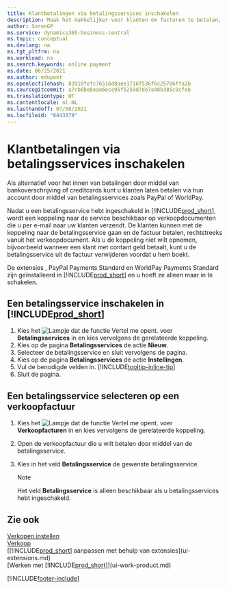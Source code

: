 ```yaml
---
title: Klantbetalingen via betalingsservices inschakelen
description: Maak het makkelijker voor klanten om facturen te betalen, door klantbetalingen via betalingsservices in te schakelen.
author: SorenGP
ms.service: dynamics365-business-central
ms.topic: conceptual
ms.devlang: na
ms.tgt_pltfrm: na
ms.workload: na
ms.search.keywords: online payment
ms.date: 06/25/2021
ms.author: edupont
ms.openlocfilehash: 83910fefc76516d8aee1716f536f6c25786ffa2b
ms.sourcegitcommit: a7cb0be8eae6ece95f5259d7de7a48b385c9cfeb
ms.translationtype: HT
ms.contentlocale: nl-NL
ms.lasthandoff: 07/08/2021
ms.locfileid: "6443379"
---
```

# <a name="enable-customer-payments-through-payment-services"></a>Klantbetalingen via betalingsservices inschakelen
Als alternatief voor het innen van betalingen door middel van bankoverschrijving of creditcards kunt u klanten laten betalen via hun account door middel van betalingsservices zoals PayPal of WorldPay.  

Nadat u een betalingsservice hebt ingeschakeld in [!INCLUDE[prod_short](includes/prod_short.md)], wordt een koppeling naar de service beschikbaar op verkoopdocumenten die u per e-mail naar uw klanten verzendt. De klanten kunnen met de koppeling naar de betalingsservice gaan en de factuur betalen, rechtstreeks vanuit het verkoopdocument. Als u de koppeling niet wilt opnemen, bijvoorbeeld wanneer een klant met contant geld betaalt, kunt u de betalingsservice uit de factuur verwijderen voordat u hem boekt.  

De extensies , PayPal Payments Standard en WorldPay Payments Standard zijn geïnstalleerd in [!INCLUDE[prod_short](includes/prod_short.md)] en u hoeft ze alleen maar in te schakelen.  

## <a name="to-enable-a-payment-service-in-prod_short"></a>Een betalingsservice inschakelen in [!INCLUDE[prod_short](includes/prod_short.md)]
1. Kies het ![Lampje dat de functie Vertel me opent.](media/ui-search/search_small.png "Vertel me wat u wilt doen") voer **Betalingsservices** in en kies vervolgens de gerelateerde koppeling.  
2. Kies op de pagina **Betalingsservices** de actie **Nieuw**.  
3. Selecteer de betalingsservice en sluit vervolgens de pagina.  
4. Kies op de pagina **Betalingsservices** de actie **Instellingen**.  
5. Vul de benodigde velden in. [!INCLUDE[tooltip-inline-tip](includes/tooltip-inline-tip_md.md)]  
6. Sluit de pagina.  

## <a name="to-select-a-payment-service-on-a-sales-invoice"></a>Een betalingsservice selecteren op een verkoopfactuur
1. Kies het ![Lampje dat de functie Vertel me opent.](media/ui-search/search_small.png "Vertel me wat u wilt doen") voer **Verkoopfacturen** in en kies vervolgens de gerelateerde koppeling.  
2. Open de verkoopfactuur die u wilt betalen door middel van de betalingsservice.  
3. Kies in het veld **Betalingsservice** de gewenste betalingsservice.  

    > [!NOTE]  
    > Het veld **Betalingsservice** is alleen beschikbaar als u betalingsservices hebt ingeschakeld.  

## <a name="see-also"></a>Zie ook  
[Verkopen instellen](sales-setup-sales.md)  
[Verkoop](sales-manage-sales.md)  
[[!INCLUDE[prod_short](includes/prod_short.md)] aanpassen met behulp van extensies](ui-extensions.md)  
[Werken met [!INCLUDE[prod_short](includes/prod_short.md)]](ui-work-product.md)  


[!INCLUDE[footer-include](includes/footer-banner.md)]